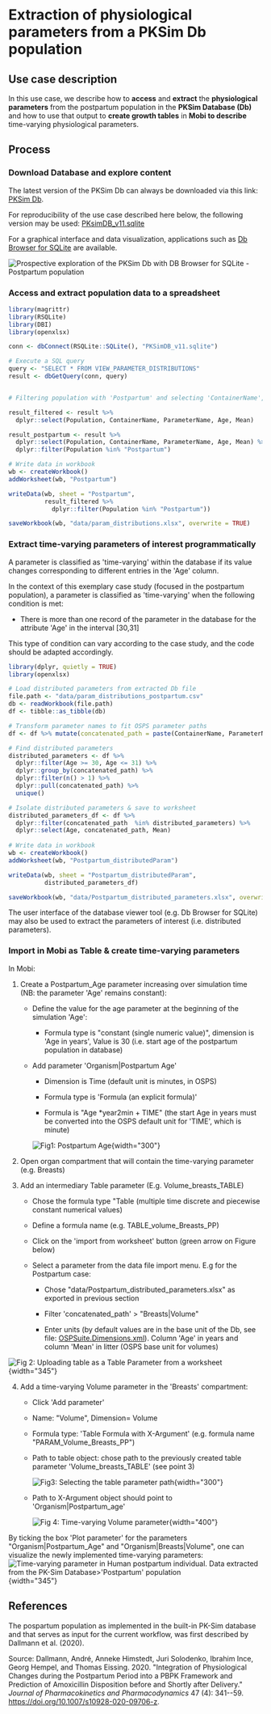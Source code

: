 # Extraction of physiological parameters from a PKSim Db population

## Use case description

In this use case, we describe how to **access** and **extract** the **physiological parameters** from the postpartum population in the **PKSim Database (Db)** and how to use that output to **create growth tables** in **Mobi to describe** time-varying physiological parameters.

## Process

### Download Database and explore content

The latest version of the PKSim Db can always be downloaded via this link: [PKSim Db](https://github.com/Open-Systems-Pharmacology/PK-Sim/raw/develop/src/Db/PKSimDB.sqlite).

For reproducibility of the use case described here below, the following version may be used: [PKsimDB_v11.sqlite](https://github.com/open-systems-pharmacology/pk-sim/blob/6dc119cfa8884fe14f5c7c98d54c47970bb1e219/src/db/pksimdb.SQLite)

For a graphical interface and data visualization, applications such as [Db Browser for SQLite](https://sqlitebrowser.org/) are available.

![Prospective exploration of the PKSim Db with DB Browser for SQLite - Postpartum population](../assets/images/part-5/ExploreDb.png)

### Access and extract population data to a spreadsheet

``` r
library(magrittr)
library(RSQLite)
library(DBI)
library(openxlsx)

conn <- dbConnect(RSQLite::SQLite(), "PKSimDB_v11.sqlite")

# Execute a SQL query
query <- "SELECT * FROM VIEW_PARAMETER_DISTRIBUTIONS"
result <- dbGetQuery(conn, query)


# Filtering population with 'Postpartum' and selecting 'ContainerName', 'ParameterName', 'Age', and 'Mean' columns

result_filtered <- result %>% 
  dplyr::select(Population, ContainerName, ParameterName, Age, Mean) 

result_postpartum <- result %>% 
  dplyr::select(Population, ContainerName, ParameterName, Age, Mean) %>%
  dplyr::filter(Population %in% "Postpartum")

# Write data in workbook
wb <- createWorkbook()
addWorksheet(wb, "Postpartum")

writeData(wb, sheet = "Postpartum", 
          result_filtered %>%
            dplyr::filter(Population %in% "Postpartum"))

saveWorkbook(wb, "data/param_distributions.xlsx", overwrite = TRUE)
```

### Extract time-varying parameters of interest programmatically

A parameter is classified as 'time-varying' within the database if its value changes corresponding to different entries in the 'Age' column.

In the context of this exemplary case study (focused in the postpartum population), a parameter is classified as 'time-varying' when the following condition is met:

-   There is more than one record of the parameter in the database for the attribute 'Age' in the interval [30,31]

This type of condition can vary according to the case study, and the code should be adapted accordingly.

``` r
library(dplyr, quietly = TRUE)
library(openxlsx)

# Load distributed parameters from extracted Db file
file.path <- "data/param_distributions_postpartum.csv"
db <- readWorkbook(file.path)
df <- tibble::as_tibble(db)

# Transform parameter names to fit OSPS parameter paths
df <- df %>% mutate(concatenated_path = paste(ContainerName, ParameterName, sep = "|"))

# Find distributed parameters
distributed_parameters <- df %>%
  dplyr::filter(Age >= 30, Age <= 31) %>%
  dplyr::group_by(concatenated_path) %>%
  dplyr::filter(n() > 1) %>%
  dplyr::pull(concatenated_path) %>%
  unique()

# Isolate distributed parameters & save to worksheet
distributed_parameters_df <- df %>%
  dplyr::filter(concatenated_path  %in% distributed_parameters) %>%
  dplyr::select(Age, concatenated_path, Mean)
  
# Write data in workbook
wb <- createWorkbook()
addWorksheet(wb, "Postpartum_distributedParam")

writeData(wb, sheet = "Postpartum_distributedParam", 
          distributed_parameters_df)

saveWorkbook(wb, "data/Postpartum_distributed_parameters.xlsx", overwrite = TRUE) 
```

The user interface of the database viewer tool (e.g. Db Browser for SQLite) may also be used to extract the parameters of interest (i.e. distributed parameters).

### Import in Mobi as Table & create time-varying parameters

In Mobi:

1.  Create a Postpartum_Age parameter increasing over simulation time (NB: the parameter 'Age' remains constant):

    -   Define the value for the age parameter at the beginning of the simulation 'Age':

        -   Formula type is "constant (single numeric value)", dimension is 'Age in years', Value is 30 (i.e. start age of the postpartum population in database)

    -   Add parameter 'Organism\|Postpartum Age'

        -   Dimension is Time (default unit is minutes, in OSPS)

        -   Formula type is 'Formula (an explicit formula)'

        -   Formula is "Age \*year2min + TIME" (the start Age in years must be converted into the OSPS default unit for 'TIME', which is minute)

        ![Fig1: Postpartum Age](../assets/images/part-5/Postpartum_age.png){width="300"}

2.  Open organ compartment that will contain the time-varying parameter (e.g. Breasts)

3.  Add an intermediary Table parameter (E.g. Volume_breasts_TABLE)

    -   Chose the formula type "Table (multiple time discrete and piecewise constant numerical values)

    -   Define a formula name (e.g. TABLE_volume_Breasts_PP)

    -   Click on the 'import from worksheet' button (green arrow on Figure below)

    -   Select a parameter from the data file import menu. E.g for the Postpartum case:

        -   Chose "data/Postpartum_distributed_parameters.xlsx" as exported in previous section

        -   Filter 'concatenated_path' \> "Breasts\|Volume"

        -   Enter units (by default values are in the base unit of the Db, see file: [OSPSuite.Dimensions.xml](https://esqlabs.sharepoint.com/:u:/s/S-BASF-P23-195A/EZSeZvDmQFRLvKNCJRqyxyUBkv8jR2po28wDa-caVE1LMg?e=BagOhT)). Column 'Age' in years and column 'Mean' in litter (OSPS base unit for volumes)

![Fig 2: Uploading table as a Table Parameter from a worksheet](../assets/images/part-5/Table_Parameter_Breasts_Volume.png){width="345"}

4.  Add a time-varying Volume parameter in the 'Breasts' compartment:

    -   Click 'Add parameter'

    -   Name: "Volume", Dimension= Volume

    -   Formula type: 'Table Formula with X-Argument' (e.g. formula name "PARAM_Volume_Breasts_PP")

    -   Path to table object: chose path to the previously created table parameter 'Volume_breasts_TABLE' (see point 3)

        ![Fig3: Selecting the table parameter path](../assets/images/part-5/Select_Volume_breasts_table_param.png){width="300"}

    -   Path to X-Argument object should point to 'Organism\|Postpartum_age'

        ![Fig 4: Time-varying Volume parameter](../assets/images/part-5/Time_varying_Volume_parameter.png){width="400"}

By ticking the box 'Plot parameter' for the parameters "Organism\|Postpartum_Age" and "Organism\|Breasts\|Volume", one can visualize the newly implemented time-varying parameters:\
![Time-varying parameter in Human postpartum individual. Data extracted from the PK-Sim Database\>'Postpartum' population](../assets/images/part-5/BreastsVolume_for_Age_Postpartum.png){width="345"}

## References

The pospartum population as implemented in the built-in PK-Sim database and that serves as input for the current workflow, was first described by Dallmann et al. (2020).

Source: Dallmann, André, Anneke Himstedt, Juri Solodenko, Ibrahim Ince, Georg Hempel, and Thomas Eissing. 2020. "Integration of Physiological Changes during the Postpartum Period into a PBPK Framework and Prediction of Amoxicillin Disposition before and Shortly after Delivery." *Journal of Pharmacokinetics and Pharmacodynamics* 47 (4): 341--59. <https://doi.org/10.1007/s10928-020-09706-z>.
